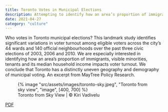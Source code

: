 ```yaml
---
title: Toronto Votes in Municipal Elections
description: Attempting to identify how an area’s proportion of immigrants, visible minorities, tenants and its median household income impacts voter turnout
date: 2021-04-27
category: "culture"
---
```


Who votes in Toronto municipal elections? This landmark study identifies significant variations in voter turnout among eligible voters across the city’s 44 wards and 140 official neighbourhoods over the past three civic elections of 2003, 2006 and 2010. We are especially interested in identifying how an area’s proportion of immigrants, visible minorities, tenants and its median household income impacts voter turnout. We conclude that Toronto has a distinctly uneven geography and demography of municipal voting. An excerpt from MayTree Policy Research.

<!-- excerpt -->

<figure>
{% image "src/assets/images/toronto-sky.jpeg", "Toronto from sky view", "image", [400, 700] %}
<figcaption>Toronto from Sky View | © Kiri Vadivelu</figcaption>
</figure>

[PDF](https://maytree.com/wp-content/uploads/Who_Votes-final.pdf)
